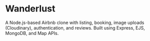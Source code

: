 # Wanderlust
A Node.js-based Airbnb clone with listing, booking, image uploads (Cloudinary), authentication, and reviews. Built using Express, EJS, MongoDB, and Map APIs.
